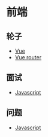 # 前端

## 轮子

- [Vue](/frontend/vue/2.x.x/responsive)
- [Vue router](/frontend/vue-router/4.x.x)

## 面试

- [Javascript](/frontend/interview/javascript)

## 问题

- [Javascript](/frontend/problems/javascript)
